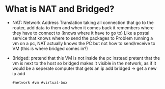 # What is NAT and Bridged?

- NAT: Network Address Translation
  taking all connection that go to the router, add data to them and when it comes back it remembers where they have to connect to (knows where it have to go to)
  Like a postal service that knows where to send the packages to 
  Problem running a vm on a pc, NAT actually knows the PC but not how to send/receive to VM (this is where bridged comes in?)
- Bridged: 
  pretend that this VM is not inside the pc instead pretent that the vm is next to the host
  so bridged makes it visible in the network, as if it would be a seperate computer that gets an ip add
  bridged -> get a new ip add
  
  
      #network #vm #virtual-box
